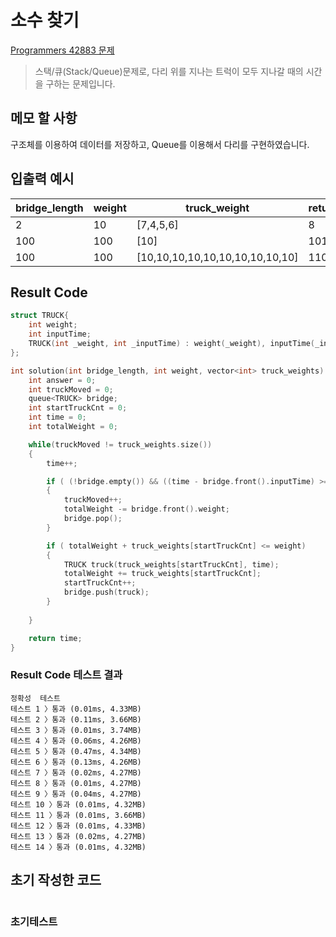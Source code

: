 # 소수 찾기

[Programmers 42883 문제](https://programmers.co.kr/learn/courses/30/lessons/42883)  

> 스택/큐(Stack/Queue)문제로, 다리 위를 지나는 트럭이 모두 지나갈 때의 시간을 구하는 문제입니다.

## 메모 할 사항

구조체를 이용하여 데이터를 저장하고, Queue를 이용해서 다리를 구현하였습니다.

## 입출력 예시

bridge_length | weight | truck_weight | return
|---|---|---|---|
2 | 10 | [7,4,5,6] | 8
100 | 100 | [10] | 101
100 | 100 | [10,10,10,10,10,10,10,10,10,10] | 110

## Result Code

```cpp
struct TRUCK{
    int weight;
    int inputTime;
    TRUCK(int _weight, int _inputTime) : weight(_weight), inputTime(_inputTime) {}
};

int solution(int bridge_length, int weight, vector<int> truck_weights) {
    int answer = 0;
    int truckMoved = 0;
    queue<TRUCK> bridge;
    int startTruckCnt = 0;
    int time = 0;
    int totalWeight = 0;

    while(truckMoved != truck_weights.size())
    {
        time++;

        if ( (!bridge.empty()) && ((time - bridge.front().inputTime) >= bridge_length) )
        {
            truckMoved++;
            totalWeight -= bridge.front().weight;
            bridge.pop();
        }

        if ( totalWeight + truck_weights[startTruckCnt] <= weight)
        {
            TRUCK truck(truck_weights[startTruckCnt], time);
            totalWeight += truck_weights[startTruckCnt];
            startTruckCnt++;
            bridge.push(truck);
        }
        
    }

    return time;
}
```

### Result Code 테스트 결과

```text
정확성  테스트
테스트 1 〉통과 (0.01ms, 4.33MB)
테스트 2 〉통과 (0.11ms, 3.66MB)
테스트 3 〉통과 (0.01ms, 3.74MB)
테스트 4 〉통과 (0.06ms, 4.26MB)
테스트 5 〉통과 (0.47ms, 4.34MB)
테스트 6 〉통과 (0.13ms, 4.26MB)
테스트 7 〉통과 (0.02ms, 4.27MB)
테스트 8 〉통과 (0.01ms, 4.27MB)
테스트 9 〉통과 (0.04ms, 4.27MB)
테스트 10 〉통과 (0.01ms, 4.32MB)
테스트 11 〉통과 (0.01ms, 3.66MB)
테스트 12 〉통과 (0.01ms, 4.33MB)
테스트 13 〉통과 (0.02ms, 4.27MB)
테스트 14 〉통과 (0.01ms, 4.32MB)
```

## 초기 작성한 코드

```cpp

```

### 초기테스트

```text
```
